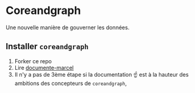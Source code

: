 # Coreandgraph
Une nouvelle manière de gouverner les données. 

## Installer `coreandgraph` 

1. Forker ce repo
2. Lire [documente-marcel](https://arthursrz.github.io/documente-marcel/)
3. Il n'y a pas de 3ème étape si la documentation ☝️ est à la hauteur des ambitions des concepteurs de `coreandgraph`, 
